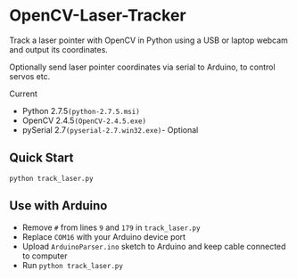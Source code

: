 # OpenCV-Laser-Tracker
Track a laser pointer with OpenCV in Python using a USB or laptop webcam and output its coordinates.

Optionally send laser pointer coordinates via serial to Arduino, to control servos etc.

Current
* Python 2.7.5```(python-2.7.5.msi)```
* OpenCV 2.4.5```(OpenCV-2.4.5.exe)```
* pySerial 2.7```(pyserial-2.7.win32.exe)```- Optional

## Quick Start
```python track_laser.py```

## Use with Arduino
* Remove ```#``` from lines ```9``` and ```179``` in ```track_laser.py```
* Replace ```COM16``` with your Arduino device port
* Upload ```ArduinoParser.ino``` sketch to Arduino and keep cable connected to computer
* Run ```python track_laser.py```
